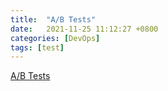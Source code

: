 ```yaml
---
title:  "A/B Tests"
date:   2021-11-25 11:12:27 +0800
categories: [DevOps]
tags: [test]
---
```


[A/B Tests](https://mailchimp.com/marketing-glossary/ab-tests/)
